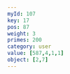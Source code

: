 ```yaml
---
myId: 107
key: 17
pos: 87
weight: 3
primes: 200
category: user
value: [587,4,1,1]
object: [2,7]
---
```


